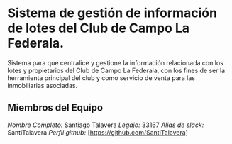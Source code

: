 # Sistema de gestión de información de lotes del Club de Campo La Federala.
Sistema para que centralice y gestione la información  relacionada con los lotes y propietarios del Club de Campo La Federala, con los  fines  de  ser  la  herramienta principal  del  club  y  como  servicio  de  venta  para  las  inmobiliarias asociadas.

## Miembros del Equipo
*Nombre Completo:* Santiago Talavera
*Legajo:* 33167
*Alias de slack:* SantiTalavera
*Perfil github:* [https://github.com/SantiTalavera]

